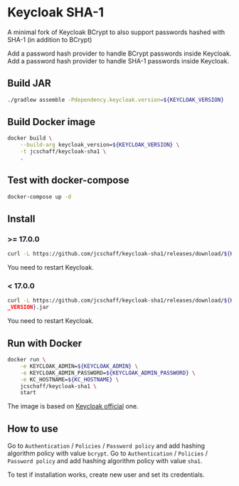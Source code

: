 # Keycloak SHA-1

A minimal fork of Keycloak BCrypt to also support passwords hashed with SHA-1 (in addition to BCrypt)

Add a password hash provider to handle BCrypt passwords inside Keycloak.
Add a password hash provider to handle SHA-1 passwords inside Keycloak.

## Build JAR

```bash
./gradlew assemble -Pdependency.keycloak.version=${KEYCLOAK_VERSION}
```

## Build Docker image

```bash
docker build \
    --build-arg keycloak_version=${KEYCLOAK_VERSION} \
    -t jcschaff/keycloak-sha1 \
    .
```

## Test with docker-compose

```bash
docker-compose up -d
```

## Install

### >= 17.0.0

```bash
curl -L https://github.com/jcschaff/keycloak-sha1/releases/download/${KEYCLOAK_SHA1_VERSION}/keycloak-sha1-${KEYCLOAK_SHA1_VERSION}.jar > ${KEYCLOAK_HOME}/providers/keycloak-sha1-${KEYCLOAK_SHA1_VERSION}.jar
```
You need to restart Keycloak.

### < 17.0.0

```bash
curl -L https://github.com/jcschaff/keycloak-sha1/releases/download/${KEYCLOAK_SHA1_VERSION}/keycloak-sha1-${KEYCLOAK_SHA1_VERSION}.jar > ${KEYCLOAK_HOME}/standalone/deployments/keycloak-sha1-${KEYCLOAK_SHA1
_VERSION}.jar
```
You need to restart Keycloak.

## Run with Docker

```bash
docker run \
    -e KEYCLOAK_ADMIN=${KEYCLOAK_ADMIN} \
    -e KEYCLOAK_ADMIN_PASSWORD=${KEYCLOAK_ADMIN_PASSWORD} \
    -e KC_HOSTNAME=${KC_HOSTNAME} \
    jcschaff/keycloak-sha1 \
    start
```

The image is based on [Keycloak official](https://quay.io/repository/keycloak/keycloak) one.

## How to use
Go to `Authentication` / `Policies` / `Password policy` and add hashing algorithm policy with value `bcrypt`.
Go to `Authentication` / `Policies` / `Password policy` and add hashing algorithm policy with value `sha1`.

To test if installation works, create new user and set its credentials.
